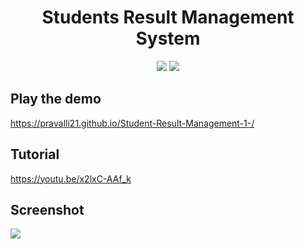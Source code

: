 <h1 align="center">Students Result Management System</h1>
 
<p align="center">
 <a href="https://pravalli21.github.io/Student-Result-Management-1-/index.html"><img src="https://img.shields.io/badge/Play-the%20demo-green?style=for-the-badge&logo=plex&logoColor=white"/></a>
  <a href="https://youtu.be/x2lxC-AAf_k"><img src="https://img.shields.io/badge/Watch%20me-code-red?style=for-the-badge&logo=youtube&logoColor=white"/></a>
</p>

## Play the demo

https://pravalli21.github.io/Student-Result-Management-1-/

## Tutorial

https://youtu.be/x2lxC-AAf_k

## Screenshot

<a href="https://pravalli21.github.io/Student-Result-Management-1-/index.html">
 <img src="https://img1.picmix.com/output/stamp/normal/3/7/7/0/280773_730c9.gif"/>
</a>
